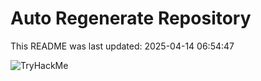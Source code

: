# Auto Regenerate Repository

This README was last updated: 2025-04-14 06:54:47

 ![TryHackMe](https://tryhackme.com/badge/533634)